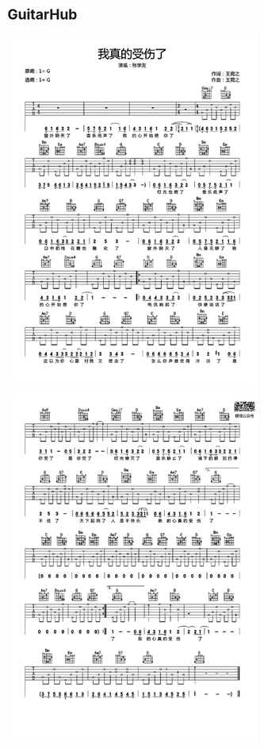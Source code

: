 # GuitarHub

![张学友《我真的受伤了》吉他谱_G调原版编配_0](./张学友《我真的受伤了》吉他谱_G调原版编配_0.jpg)
![张学友《我真的受伤了》吉他谱_G调原版编配_1](./张学友《我真的受伤了》吉他谱_G调原版编配_1.jpg)
